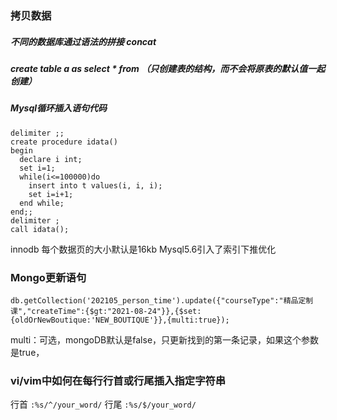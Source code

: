 ### 拷贝数据
##### 不同的数据库通过语法的拼接 concat
##### create table a as select * from    	    （只创建表的结构，而不会将原表的默认值一起创建）





##### Mysql循环插入语句代码

```mysql
delimiter ;;
create procedure idata()
begin
  declare i int;
  set i=1;
  while(i<=100000)do
    insert into t values(i, i, i);
    set i=i+1;
  end while;
end;;
delimiter ;
call idata();
```





innodb 每个数据页的大小默认是16kb
Mysql5.6引入了索引下推优化







### Mongo更新语句
```mongo
db.getCollection('202105_person_time').update({"courseType":"精品定制课","createTime":{$gt:"2021-08-24"}},{$set:{oldOrNewBoutique:'NEW_BOUTIQUE'}},{multi:true});
```

multi：可选，mongoDB默认是false，只更新找到的第一条记录，如果这个参数是true，





### vi/vim中如何在每行行首或行尾插入指定字符串
行首 `:%s/^/your_word/`
行尾 `:%s/$/your_word/`